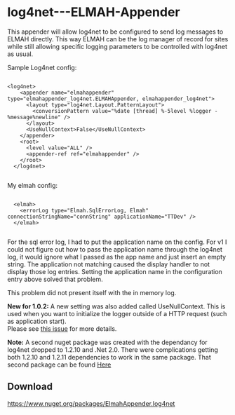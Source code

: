 log4net---ELMAH-Appender
========================

This appender will allow log4net to be configured to send log messages to ELMAH directly.  This way ELMAH can be the log manager of record for sites while still allowing specific logging parameters to be controlled with log4net as usual.

Sample Log4net config:
<pre><code>
&lt;log4net&gt;
    &lt;appender name="elmahappender" type="elmahappender_log4net.ELMAHAppender, elmahappender_log4net"&gt;
      &lt;layout type="log4net.Layout.PatternLayout"&gt;
        &lt;conversionPattern value="%date [thread] %-5level %logger - %message%newline" /&gt;
      &lt;/layout&gt;
      &lt;UseNullContext&gt;False&lt;/UseNullContext&gt;
    &lt;/appender&gt;
    &lt;root&gt;
      &lt;level value="ALL" /&gt;
      &lt;appender-ref ref="elmahappender" /&gt;
    &lt;/root&gt;
  &lt;/log4net&gt;
  </code></pre>
  My elmah config:
  <pre><code>
  &lt;elmah&gt;
    &lt;errorLog type="Elmah.SqlErrorLog, Elmah" connectionStringName="connString" applicationName="TTDev" /&gt;
  &lt;/elmah&gt;
  </code></pre>
  
  For the sql error log, I had to put the application name on the config.  For v1 I could not figure out how to pass the application name
  through the log4net log, it would ignore what I passed as the app name and just insert an empty string.  The application not matching caused the display handler to not display those log entries.
  Setting the application name in the configuration entry above solved that problem.
  
  This problem did not present itself with the in memory log.

  <b>New for 1.0.2:</b>  A new setting was also added called UseNullContext.  This is used when you want to initialize the logger outside of a HTTP request (such as application start).  
  Please see [this issue](https://github.com/edwinf/log4net---ELMAH-Appender/pull/2) for more details.
  
   <b>Note:</b> A second nuget package was created with the dependancy for log4net dropped to 1.2.10 and .Net 2.0. There were complications getting both 1.2.10 and 1.2.11 dependencies to work in the same package.
   That second package can be found [Here](https://nuget.org/packages/elmahappender_log4net_1.2.10/)
   
   
   ## Download
   https://www.nuget.org/packages/ElmahAppender.log4net
  

